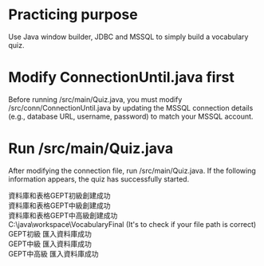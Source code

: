 # Practicing purpose
Use Java window builder, JDBC and MSSQL to simply build a vocabulary quiz.

# Modify ConnectionUntil.java first
Before running /src/main/Quiz.java, you must modify /src/conn/ConnectionUntil.java by updating the MSSQL connection details (e.g., database URL, username, password) to match your MSSQL account.

# Run /src/main/Quiz.java
After modifying the connection file, run /src/main/Quiz.java. If the following information appears, the quiz has successfully started.

資料庫和表格GEPT初級創建成功<br>
資料庫和表格GEPT中級創建成功<br>
資料庫和表格GEPT中高級創建成功<br>
C:\java\workspace\VocabularyFinal (It's to check if your file path is correct)<br>
GEPT初級 匯入資料庫成功<br>
GEPT中級 匯入資料庫成功<br>
GEPT中高級 匯入資料庫成功<br>
